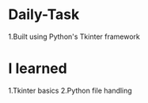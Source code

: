 # Daily-Task

1.Built using Python's Tkinter framework

# I learned

1.Tkinter basics
2.Python file handling
